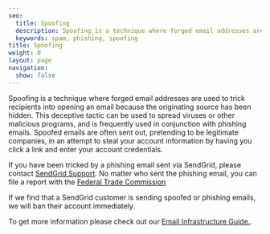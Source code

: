 ```yaml
---
seo:
  title: Spoofing
  description: Spoofing is a technique where forged email addresses are used to trick recipients into opening an email because the source has been hidden
  keywords: spam, phishing, spoofing
title: Spoofing
weight: 0
layout: page
navigation:
  show: false
---
```


Spoofing is a technique where forged email addresses are used to trick recipients into opening an email because the originating source has been hidden. This deceptive tactic can be used to spread viruses or other malicious programs, and is frequently used in conjunction with phishing emails. Spoofed emails are often sent out, pretending to be legitimate companies, in an attempt to steal your account information by having you click a link and enter your account credentials.

If you have been tricked by a phishing email sent via SendGrid, please contact [SendGrid Support]({{site.support_url}}). No matter who sent the phishing email, you can file a report with the [Federal Trade Commission](http://www.ftc.gov/complaint)

If we find that a SendGrid customer is sending spoofed or phishing emails, we will ban their account immediately.

To get more information please check out our [Email Infrastructure Guide.](https://go.sendgrid.com/SendGrid-Infrastructure-Guide.html?mc=Direct&mcd=https://sendgrid.com/docs/index.html).
